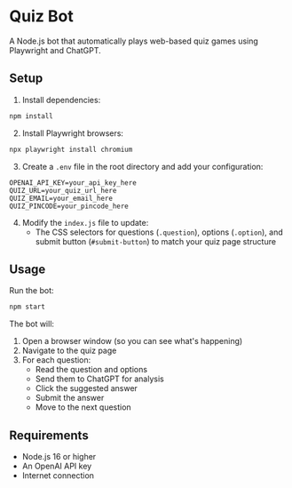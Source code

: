 # Quiz Bot

A Node.js bot that automatically plays web-based quiz games using Playwright and ChatGPT.

## Setup

1. Install dependencies:
```bash
npm install
```

2. Install Playwright browsers:
```bash
npx playwright install chromium
```

3. Create a `.env` file in the root directory and add your configuration:
```
OPENAI_API_KEY=your_api_key_here
QUIZ_URL=your_quiz_url_here
QUIZ_EMAIL=your_email_here
QUIZ_PINCODE=your_pincode_here
```

4. Modify the `index.js` file to update:
   - The CSS selectors for questions (`.question`), options (`.option`), and submit button (`#submit-button`) to match your quiz page structure

## Usage

Run the bot:
```bash
npm start
```

The bot will:
1. Open a browser window (so you can see what's happening)
2. Navigate to the quiz page
3. For each question:
   - Read the question and options
   - Send them to ChatGPT for analysis
   - Click the suggested answer
   - Submit the answer
   - Move to the next question

## Requirements

- Node.js 16 or higher
- An OpenAI API key
- Internet connection 